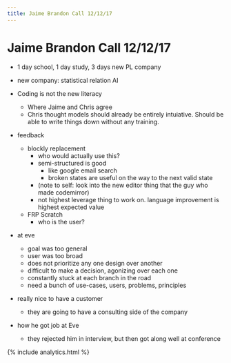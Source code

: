 ```yaml
---
title: Jaime Brandon Call 12/12/17
---
```


# Jaime Brandon Call 12/12/17


* 1 day school, 1 day study, 3 days new PL company


* new company: statistical relation AI


* Coding is not the new literacy
  * Where Jaime and Chris agree 
  * Chris thought models should already be entirely intuiative. Should be able to write things down without any training.


* feedback
  * blockly replacement
    * who would actually use this?
    * semi-structured is good
      * like google email search
      * broken states are useful on the way to the next valid state
    * (note to self: look into the new editor thing that the guy who made codemirror)
    * not highest leverage thing to work on. language improvement is highest expected value
  * FRP Scratch
    * who is the user?


* at eve
  * goal was too general
  * user was too broad
  * does not prioritize any one design over another
  * difficult to make a decision, agonizing over each one
  * constantly stuck at each branch in the road
  * need a bunch of use-cases, users, problems, principles
* really nice to have a customer
  * they are going to have a consulting side of the company 


* how he got job at Eve
  * they rejected him in interview, but then got along well at conference









{% include analytics.html %}
